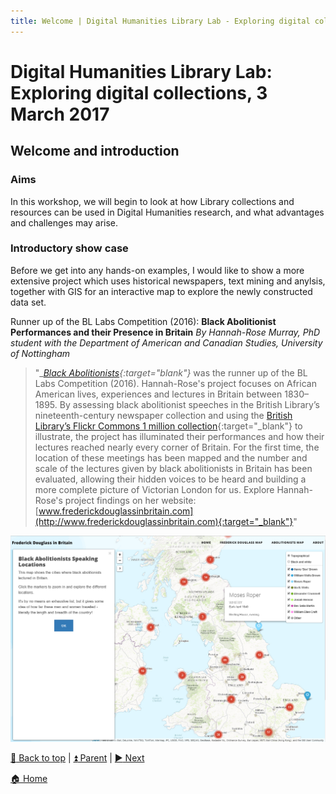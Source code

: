 ```yaml
---
title: Welcome | Digital Humanities Library Lab - Exploring digital collections, 3 March 2017
---
```


# Digital Humanities Library Lab: Exploring digital collections, 3 March 2017

## Welcome and introduction

### Aims
In this workshop, we will begin to look at how Library collections and resources can be used in Digital Humanities research, and what advantages and challenges may arise.

### Introductory show case
Before we get into any hands-on examples, I would like to show a more extensive project which uses historical newspapers, text mining and anylsis, together with GIS for an interactive map to explore the newly constructed data set.

Runner up of the BL Labs Competition (2016):
__Black Abolitionist Performances and their Presence in Britain__
_By Hannah-Rose Murray, PhD student with the Department of American and Canadian Studies, University of Nottingham_

> "__[Black Abolitionists](http://blogs.bl.uk/digital-scholarship/2016/11/black-abolitionist-performances-and-their-presence-in-britain-an-update.html){:target="_blank"}__ was the runner up of the BL Labs Competition (2016). Hannah-Rose's project focuses on African American lives, experiences and lectures in Britain between 1830–1895. By assessing black abolitionist speeches in the British Library’s nineteenth-century newspaper collection and using the [British Library’s Flickr Commons 1 million collection](https://www.flickr.com/photos/britishlibrary/){:target="_blank"} to illustrate, the project has illuminated their performances and how their lectures reached nearly every corner of Britain. For the first time, the location of these meetings has been mapped and the number and scale of the lectures given by black abolitionists in Britain has been evaluated, allowing their hidden voices to be heard and building a more complete picture of Victorian London for us. Explore Hannah-Rose's project findings on her website:
[www.frederickdouglassinbritain.com](http://www.frederickdouglassinbritain.com){:target="_blank"}"

![Frederick Douglass map](img/fd-map.png)

[:arrow_up_small: Back to top](#welcome-and-introduction) | [:arrow_double_up: Parent](index.html) |  [:arrow_forward: Next](jischc.html)

[:house: Home](/)
